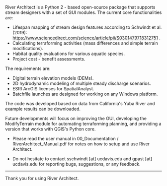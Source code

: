
River Architect is a Python 2 - based open-source package that supports stream designers with a set of 
GUI modules. The current core functionalities are:

 - Lifespan mapping of stream design features according to Schwindt et al. (2019): 
					https://www.sciencedirect.com/science/article/pii/S0301479718312751 .
 - Calculating terraforming activities (mass differences and simple terrain modifications).
 - Habitat quality evaluations for various aquatic species.
 - Project cost - benefit assessments.

The requirements are:

 - Digital terrain elevation models (DEMs).
 - 2D hydrodynamic modeling of multiple steady discharge scenarios.
 - ESRI ArcGIS licenses for SpatialAnalyst.
 - Batchfile launches are designed for working on any Windows platform.

The code was developed based on data from California's Yuba River and example results can be downloaded.

Future developments will focus on improving the GUI, developing the ModifyTerrain module for automating
terraforming planning, and providing a version that works with QGIS's Python core.

 - Please read the user manual in 00_Documentation / RiverArchitect_Manual.pdf for notes on how to setup
   and use River Architect.
   
 - Do not hesitate to contact sschwindt [at] ucdavis.edu and gpast [at] ucdavis.edu for reporting bugs,
   suggestions, or any feedback.

   
---------------------------------------
 Thank you for using River Architect.

